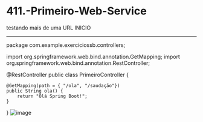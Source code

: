 # 411.-Primeiro-Web-Service
testando mais de uma URL
INICIO
________________________________
package com.example.exerciciossb.controllers;

import org.springframework.web.bind.annotation.GetMapping;
import org.springframework.web.bind.annotation.RestController;

@RestController
public class PrimeiroController {
	
	@GetMapping(path = { "/ola", "/saudação"})
	public String ola() {
		return "Olá Spring Boot!";
	}
}
![image](https://user-images.githubusercontent.com/95525963/153973947-f8af71a4-3401-475d-98b8-59843e7427ff.png)
